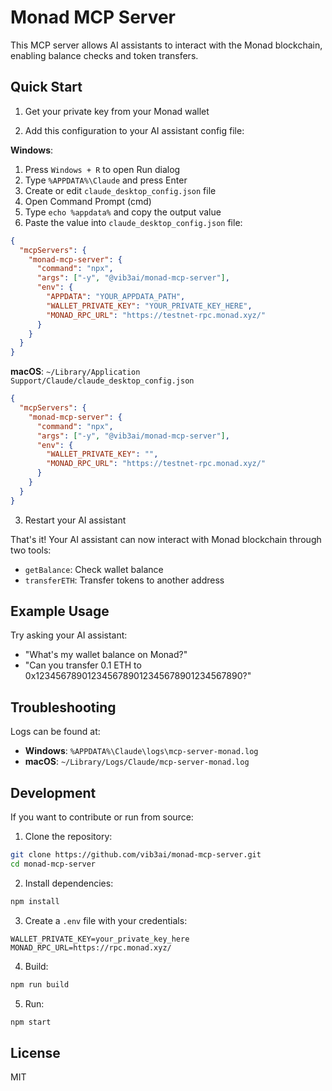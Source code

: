 # Monad MCP Server

This MCP server allows AI assistants to interact with the Monad blockchain, enabling balance checks and token transfers.

## Quick Start

1. Get your private key from your Monad wallet

2. Add this configuration to your AI assistant config file:

**Windows**:
1. Press `Windows + R` to open Run dialog
2. Type `%APPDATA%\Claude` and press Enter
3. Create or edit `claude_desktop_config.json` file
4. Open Command Prompt (cmd)
5. Type `echo %appdata%` and copy the output value
6. Paste the value into `claude_desktop_config.json` file:

```json
{
  "mcpServers": {
    "monad-mcp-server": {
      "command": "npx",
      "args": ["-y", "@vib3ai/monad-mcp-server"],
      "env": {
        "APPDATA": "YOUR_APPDATA_PATH",
        "WALLET_PRIVATE_KEY": "YOUR_PRIVATE_KEY_HERE",
        "MONAD_RPC_URL": "https://testnet-rpc.monad.xyz/"
      }
    }
  }
}
```

**macOS**: `~/Library/Application Support/Claude/claude_desktop_config.json`

```json
{
  "mcpServers": {
    "monad-mcp-server": {
      "command": "npx",
      "args": ["-y", "@vib3ai/monad-mcp-server"],
      "env": {
        "WALLET_PRIVATE_KEY": "",
        "MONAD_RPC_URL": "https://testnet-rpc.monad.xyz/"
      }
    }
  }
}
```

3. Restart your AI assistant

That's it! Your AI assistant can now interact with Monad blockchain through two tools:

- `getBalance`: Check wallet balance
- `transferETH`: Transfer tokens to another address

## Example Usage

Try asking your AI assistant:
- "What's my wallet balance on Monad?"
- "Can you transfer 0.1 ETH to 0x1234567890123456789012345678901234567890?"

## Troubleshooting

Logs can be found at:
- **Windows**: `%APPDATA%\Claude\logs\mcp-server-monad.log`
- **macOS**: `~/Library/Logs/Claude/mcp-server-monad.log`

## Development

If you want to contribute or run from source:

1. Clone the repository:
```bash
git clone https://github.com/vib3ai/monad-mcp-server.git
cd monad-mcp-server
```

2. Install dependencies:
```bash
npm install
```

3. Create a `.env` file with your credentials:
```
WALLET_PRIVATE_KEY=your_private_key_here
MONAD_RPC_URL=https://rpc.monad.xyz/
```

4. Build:
```bash
npm run build
```

5. Run:
```bash
npm start
```

## License

MIT